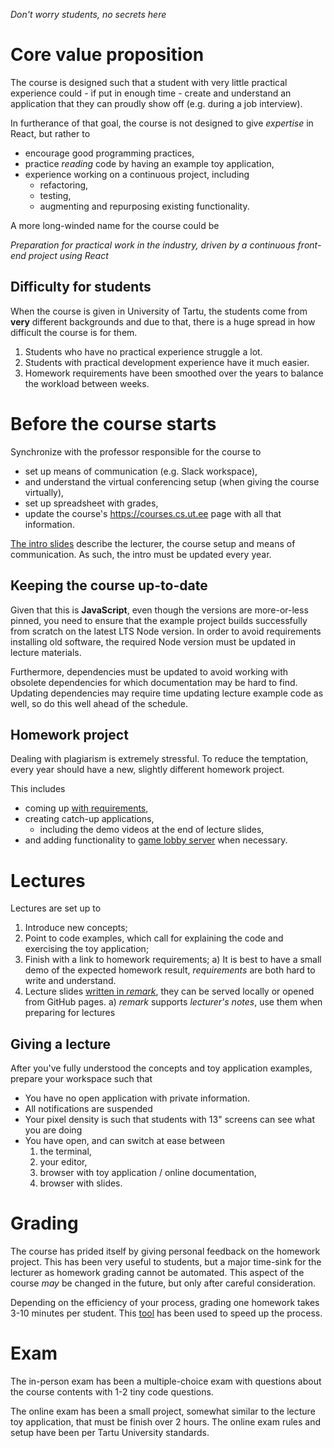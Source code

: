 _Don't worry students, no secrets here_

# Core value proposition

The course is designed such that a student with very little practical
experience could - if put in enough time - create and understand an application
that they can proudly show off (e.g. during a job interview). 

In furtherance of that goal, the course is not designed to give _expertise_ in React,
but rather to
  * encourage good programming practices,
  * practice _reading_ code by having an example toy application,
  * experience working on a continuous project, including
    * refactoring,
    * testing,
    * augmenting and repurposing existing functionality.

A more long-winded name for the course could be

_Preparation for practical work in the industry, driven by a continuous front-end project using React_

## Difficulty for students

When the course is given in University of Tartu, the students come from
**very** different backgrounds and due to that, there is a huge spread in how
difficult the course is for them. 

  1) Students who have no practical experience struggle a lot.
  2) Students with practical development experience have it much easier.
  3) Homework requirements have been smoothed over the years to balance the workload between weeks.

# Before the course starts

Synchronize with the professor responsible for the course to
  * set up means of communication (e.g. Slack workspace),
  * and understand the virtual conferencing setup (when giving the course virtually),
  * set up spreadsheet with grades,
  * update the course's https://courses.cs.ut.ee page with all that information.

[The intro slides](./slides/intro.md) describe the lecturer, the course setup and
means of communication. As such, the intro must be updated every year.

## Keeping the course up-to-date

Given that this is **JavaScript**, even though the versions are more-or-less pinned, 
you need to ensure that the example project builds successfully from scratch on
the latest LTS Node version.
In order to avoid requirements installing old software, the required Node
version must be updated in lecture materials.

Furthermore, dependencies must be updated to avoid working with obsolete
dependencies for which documentation may be hard to find. Updating dependencies
may require time updating lecture example code as well, so do this well ahead
of the schedule.

## Homework project

Dealing with plagiarism is extremely stressful.
To reduce the temptation, every year should have a new, slightly different homework project.

This includes
  * coming up [with requirements](./homework/),
  * creating catch-up applications,
    * including the demo videos at the end of lecture slides,
  * and adding functionality to [game lobby server](https://bitbucket.org/urmastalimaa/game_lobby_server/) 
    when necessary.

# Lectures

Lectures are set up to

  1) Introduce new concepts;
  2) Point to code examples, which call for explaining the code and exercising the toy application;
  3) Finish with a link to homework requirements;
    a) It is best to have a small demo of the expected homework result, 
      _requirements_ are both hard to write and understand.
  4) Lecture slides [written in _remark_](./slides), they can be served locally or opened from GitHub pages.
    a) _remark_ supports _lecturer's notes_, use them when preparing for lectures

## Giving a lecture

After you've fully understood the concepts and toy application examples, prepare your workspace such that

  * You have no open application with private information.
  * All notifications are suspended
  * Your pixel density is such that students with 13" screens can see what you are doing
  * You have open, and can switch at ease between
    1) the terminal,
    2) your editor,
    3) browser with toy application / online documentation,
    4) browser with slides.

# Grading

The course has prided itself by giving personal feedback on the homework project.
This has been very useful to students, but a major time-sink for the lecturer
as homework grading cannot be automated. This aspect of the course _may_ be
changed in the future, but only after careful consideration.

Depending on the efficiency of your process, grading one homework takes 3-10 minutes per student.
This [tool](https://github.com/urmastalimaa/fetch_ut_homeworks) has been used to speed up the process.

# Exam

The in-person exam has been a multiple-choice exam with questions about the
course contents with 1-2 tiny code questions.

The online exam has been a small project, somewhat similar to the lecture toy
application, that must be finish over 2 hours. The online exam rules and setup
have been per Tartu University standards.
